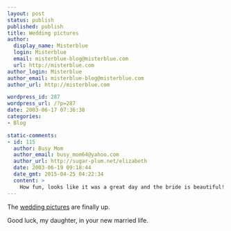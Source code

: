 ```yaml
---
layout: post
status: publish
published: publish
title: Wedding pictures
author:
  display_name: Misterblue
  login: Misterblue
  email: misterblue-blog@misterblue.com
  url: http://misterblue.com
author_login: Misterblue
author_email: misterblue-blog@misterblue.com
author_url: http://misterblue.com

wordpress_id: 287
wordpress_url: /?p=287
date: 2003-06-17 07:36:38
categories:
- Blog

static-comments:
- id: 115
  author: Busy Mom
  author_email: busy_mom64@yahoo.com
  author_url: http://sugar-plum.net/elizabeth
  date: 2003-06-19 09:18:44
  date_gmt: 2015-04-25 04:22:34
  content: >
    How fun, looks like it was a great day and the bride is beautiful!!
---
```

<p>
The
<a href="http://pics.misterblue.com/20030615-Wedding/">wedding pictures</a>
are finally up.
</p>
<p>
Good luck, my daughter, in your new married life.
</p>
